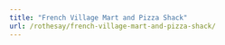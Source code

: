 ```yaml
---
title: "French Village Mart and Pizza Shack"
url: /rothesay/french-village-mart-and-pizza-shack/
---
```

